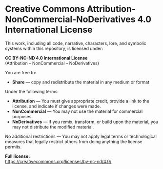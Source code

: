 # Creative Commons Attribution-NonCommercial-NoDerivatives 4.0 International License

This work, including all code, narrative, characters, lore, and symbolic systems within this repository, is licensed under:

**CC BY-NC-ND 4.0 International License**  
(Attribution – NonCommercial – NoDerivatives)

You are free to:

- **Share** — copy and redistribute the material in any medium or format

Under the following terms:

- **Attribution** — You must give appropriate credit, provide a link to the license, and indicate if changes were made.
- **NonCommercial** — You may not use the material for commercial purposes.
- **NoDerivatives** — If you remix, transform, or build upon the material, you may not distribute the modified material.

No additional restrictions — You may not apply legal terms or technological measures that legally restrict others from doing anything the license permits.

**Full license:**  
https://creativecommons.org/licenses/by-nc-nd/4.0/
